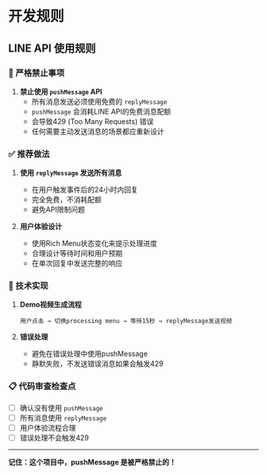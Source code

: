 # 开发规则

## LINE API 使用规则

### 🚫 严格禁止事项

1. **禁止使用 `pushMessage` API**
   - 所有消息发送必须使用免费的 `replyMessage`
   - `pushMessage` 会消耗LINE API的免费消息配额
   - 会导致429 (Too Many Requests) 错误
   - 任何需要主动发送消息的场景都应重新设计

### ✅ 推荐做法

1. **使用 `replyMessage` 发送所有消息**
   - 在用户触发事件后的24小时内回复
   - 完全免费，不消耗配额
   - 避免API限制问题

2. **用户体验设计**
   - 使用Rich Menu状态变化来提示处理进度
   - 合理设计等待时间和用户预期
   - 在单次回复中发送完整的响应

### 🔧 技术实现

1. **Demo视频生成流程**
   ```
   用户点击 → 切换processing menu → 等待15秒 → replyMessage发送视频
   ```

2. **错误处理**
   - 避免在错误处理中使用pushMessage
   - 静默失败，不发送错误消息如果会触发429

### 📋 代码审查检查点

- [ ] 确认没有使用 `pushMessage`
- [ ] 所有消息使用 `replyMessage`
- [ ] 用户体验流程合理
- [ ] 错误处理不会触发429

---

**记住：这个项目中，pushMessage 是被严格禁止的！** 